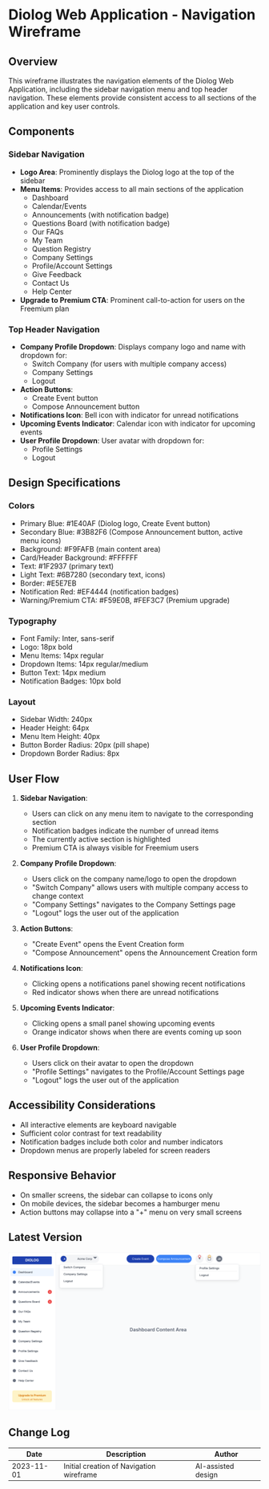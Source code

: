 # Diolog Web Application - Navigation Wireframe

## Overview
This wireframe illustrates the navigation elements of the Diolog Web Application, including the sidebar navigation menu and top header navigation. These elements provide consistent access to all sections of the application and key user controls.

## Components

### Sidebar Navigation
- **Logo Area**: Prominently displays the Diolog logo at the top of the sidebar
- **Menu Items**: Provides access to all main sections of the application
  - Dashboard
  - Calendar/Events
  - Announcements (with notification badge)
  - Questions Board (with notification badge)
  - Our FAQs
  - My Team
  - Question Registry
  - Company Settings
  - Profile/Account Settings
  - Give Feedback
  - Contact Us
  - Help Center
- **Upgrade to Premium CTA**: Prominent call-to-action for users on the Freemium plan

### Top Header Navigation
- **Company Profile Dropdown**: Displays company logo and name with dropdown for:
  - Switch Company (for users with multiple company access)
  - Company Settings
  - Logout
- **Action Buttons**:
  - Create Event button
  - Compose Announcement button
- **Notifications Icon**: Bell icon with indicator for unread notifications
- **Upcoming Events Indicator**: Calendar icon with indicator for upcoming events
- **User Profile Dropdown**: User avatar with dropdown for:
  - Profile Settings
  - Logout

## Design Specifications

### Colors
- Primary Blue: #1E40AF (Diolog logo, Create Event button)
- Secondary Blue: #3B82F6 (Compose Announcement button, active menu icons)
- Background: #F9FAFB (main content area)
- Card/Header Background: #FFFFFF
- Text: #1F2937 (primary text)
- Light Text: #6B7280 (secondary text, icons)
- Border: #E5E7EB
- Notification Red: #EF4444 (notification badges)
- Warning/Premium CTA: #F59E0B, #FEF3C7 (Premium upgrade)

### Typography
- Font Family: Inter, sans-serif
- Logo: 18px bold
- Menu Items: 14px regular
- Dropdown Items: 14px regular/medium
- Button Text: 14px medium
- Notification Badges: 10px bold

### Layout
- Sidebar Width: 240px
- Header Height: 64px
- Menu Item Height: 40px
- Button Border Radius: 20px (pill shape)
- Dropdown Border Radius: 8px

## User Flow

1. **Sidebar Navigation**:
   - Users can click on any menu item to navigate to the corresponding section
   - Notification badges indicate the number of unread items
   - The currently active section is highlighted
   - Premium CTA is always visible for Freemium users

2. **Company Profile Dropdown**:
   - Users click on the company name/logo to open the dropdown
   - "Switch Company" allows users with multiple company access to change context
   - "Company Settings" navigates to the Company Settings page
   - "Logout" logs the user out of the application

3. **Action Buttons**:
   - "Create Event" opens the Event Creation form
   - "Compose Announcement" opens the Announcement Creation form

4. **Notifications Icon**:
   - Clicking opens a notifications panel showing recent notifications
   - Red indicator shows when there are unread notifications

5. **Upcoming Events Indicator**:
   - Clicking opens a small panel showing upcoming events
   - Orange indicator shows when there are events coming up soon

6. **User Profile Dropdown**:
   - Users click on their avatar to open the dropdown
   - "Profile Settings" navigates to the Profile/Account Settings page
   - "Logout" logs the user out of the application

## Accessibility Considerations
- All interactive elements are keyboard navigable
- Sufficient color contrast for text readability
- Notification badges include both color and number indicators
- Dropdown menus are properly labeled for screen readers

## Responsive Behavior
- On smaller screens, the sidebar can collapse to icons only
- On mobile devices, the sidebar becomes a hamburger menu
- Action buttons may collapse into a "+" menu on very small screens

## Latest Version

![Diolog Web Navigation Wireframe](diolog-web-navigation.svg)

## Change Log

| Date | Description | Author |
|------|-------------|--------|
| 2023-11-01 | Initial creation of Navigation wireframe | AI-assisted design |

